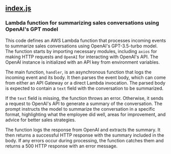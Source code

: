 ## [index.js](index.js)

### Lambda function for summarizing sales conversations using OpenAI's GPT model

This code defines an AWS Lambda function that processes incoming events to summarize sales conversations using OpenAI's GPT-3.5-turbo model. The function starts by importing necessary modules, including `axios` for making HTTP requests and `OpenAI` for interacting with OpenAI's API. The OpenAI instance is initialized with an API key from environment variables.

The main function, `handler`, is an asynchronous function that logs the incoming event and its body. It then parses the event body, which can come from either an API Gateway or a direct Lambda invocation. The parsed body is expected to contain a `text` field with the conversation to be summarized.

If the `text` field is missing, the function throws an error. Otherwise, it sends a request to OpenAI's API to generate a summary of the conversation. The prompt instructs the model to summarize the conversation in a specific format, highlighting what the employee did well, areas for improvement, and advice for better sales strategies.

The function logs the response from OpenAI and extracts the summary. It then returns a successful HTTP response with the summary included in the body. If any errors occur during processing, the function catches them and returns a 500 HTTP response with an error message.

